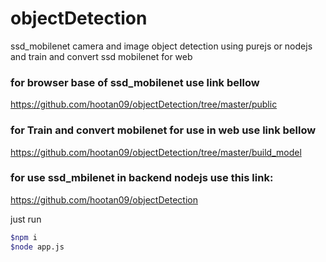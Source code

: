 # objectDetection
ssd_mobilenet camera and image object detection using purejs or nodejs and train and convert ssd mobilenet for web

### for browser base of ssd_mobilenet use link bellow

https://github.com/hootan09/objectDetection/tree/master/public

### for Train and convert mobilenet for use in web use link bellow

https://github.com/hootan09/objectDetection/tree/master/build_model

### for use ssd_mbilenet in backend nodejs use this link:

https://github.com/hootan09/objectDetection

just run

```sh
$npm i
$node app.js

```

